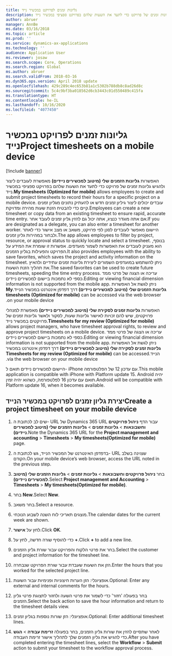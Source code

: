 ```yaml
---
title: גליונות זמנים לפרויקט במכשיר נייד
description: האפשרות 'גליונות הזמנים שלי (מיטוב למכשירים ניידים)' מאפשרת לעובדים ליצור ולהגיש גליונות זמנים של פרויקט כדי לתעד את השעות שלהם בפרויקט ספציפי במכשיר נייד.
author: abruer
manager: AnnBe
ms.date: 03/16/2018
ms.topic: article
ms.prod: ''
ms.service: dynamics-ax-applications
ms.technology: ''
audience: Application User
ms.reviewer: josaw
ms.search.scope: Core, Operations
ms.search.region: Global
ms.author: abruer
ms.search.validFrom: 2018-03-16
ms.dyn365.ops.version: April 2018 update
ms.openlocfilehash: 429c289c4ec653b81a1c5302b788db8c8ad26d8c
ms.sourcegitcommit: 5c4c9bf3ba018562d6cb3443c01d550489c415fa
ms.translationtype: HT
ms.contentlocale: he-IL
ms.lasthandoff: 10/16/2020
ms.locfileid: "4077450"
---
```

# <a name="project-timesheets-on-a-mobile-device"></a><span data-ttu-id="3ecbb-103">גליונות זמנים לפרויקט במכשיר נייד</span><span class="sxs-lookup"><span data-stu-id="3ecbb-103">Project timesheets on a mobile device</span></span>

[!include [banner](../includes/banner.md)]

<span data-ttu-id="3ecbb-104">האפשרות **גליונות הזמנים שלי (מיטוב למכשירים ניידים)** מאפשרת לעובדים ליצור ולהגיש גליונות זמנים של פרויקט כדי לתעד את השעות שלהם בפרויקט ספציפי במכשיר נייד.</span><span class="sxs-lookup"><span data-stu-id="3ecbb-104">**My timesheets (Optimized for mobile)** allows employees to create and submit project timesheets to record their hours for a specific project on a mobile device.</span></span> <span data-ttu-id="3ecbb-105">עובדים יכולים ליצור גיליון זמנים חדש או להעתיק נתונים מגליון זמנים קיים כדי להבטיח הזנת שעות מהירה ומדויקת.</span><span class="sxs-lookup"><span data-stu-id="3ecbb-105">Employees can create a new timesheet or copy data from an existing timesheet to ensure rapid, accurate time entry.</span></span> <span data-ttu-id="3ecbb-106">אם אתה מוגדר כנציג, אתה יכול גם להזין גליון זמנים לעובד אחר.</span><span class="sxs-lookup"><span data-stu-id="3ecbb-106">If you are designated as a delegate, you can also enter a timesheet for another worker.</span></span> <span data-ttu-id="3ecbb-107">היישום מאפשר לעובדים לסנן לפי פרויקט, משאב או מצב אישור כדי לאתר ולבחור במהירות גליון זמנים.</span><span class="sxs-lookup"><span data-stu-id="3ecbb-107">The app allows employees to filter by project, resource, or approval status to quickly locate and select a timesheet.</span></span> <span data-ttu-id="3ecbb-108">בנוסף, הוא מעניק לעובדים את האפשרות לשמור מועדפים. אפשרות זו שומרת את המידע על הפרויקט והפעילות בגליון הזמנים.</span><span class="sxs-lookup"><span data-stu-id="3ecbb-108">It also provides employees with the ability to save favorites, which saves the project and activity information on the timesheet.</span></span> <span data-ttu-id="3ecbb-109">ניתן להשתמש במועדפים השמורים ליצירת גליונות זמנים עתידיים ולהאיץ את תהליך הזנת השעות.</span><span class="sxs-lookup"><span data-stu-id="3ecbb-109">The saved favorites can be used to create future timesheets, speeding the time entry process.</span></span> <span data-ttu-id="3ecbb-110">עריכה או הצגה של פרטי ממד כספי לא נתמכות ביישום למכשירים ניידים.</span><span class="sxs-lookup"><span data-stu-id="3ecbb-110">Editing or viewing financial dimension information is not supported from the mobile app.</span></span> <span data-ttu-id="3ecbb-111">ניתן לגשת אל האפשרות **גליונות הזמנים שלי (מיטוב למכשירים ניידים)‬‏‫** דרך דפדפן אינטרנט במכשיר הנייד.</span><span class="sxs-lookup"><span data-stu-id="3ecbb-111">**My timesheets (Optimized for mobile)** can be accessed via the web browser on your mobile device.</span></span>

<span data-ttu-id="3ecbb-112">האפשרות **גליונות זמנים לסקירה שלי (מיטוב למכשירים ניידים)** מאפשרת למנהלי פרויקטים, שיש להם זכויות לאישור גליונות שעות, לסקור ולאשר גליונות זמנים של פרויקטים במכשיר נייד.</span><span class="sxs-lookup"><span data-stu-id="3ecbb-112">**Timesheets for my review (Optimized for mobile)** allows project managers, who have timesheet approval rights, to review and approve project timesheets on a mobile device.</span></span> <span data-ttu-id="3ecbb-113">עריכה או הצגה של פרטי ממד כספי לא נתמכות ביישום למכשירים ניידים.</span><span class="sxs-lookup"><span data-stu-id="3ecbb-113">Editing or viewing financial dimension information is not supported from the mobile app.</span></span> <span data-ttu-id="3ecbb-114">ניתן לגשת אל האפשרות **גליונות זמנים לסקירה שלי (מיטוב למכשירים ניידים)‬‏‫** דרך דפדפן אינטרנט במכשיר הנייד.</span><span class="sxs-lookup"><span data-stu-id="3ecbb-114">**Timesheets for my review (Optimized for mobile)** can be accessed via the web browser on your mobile device.</span></span>

<span data-ttu-id="3ecbb-115">היישום למכשירים ניידים תואם ל- iPhone עם עדכון 12 של הפלטפורמה.</span><span class="sxs-lookup"><span data-stu-id="3ecbb-115">This mobile application is compatible with iPhone with Platform update 15.</span></span>
<span data-ttu-id="3ecbb-116">Android יהיה תואם עם עדכון 16 לפלטפורמה, כשהוא יהיה זמין.</span><span class="sxs-lookup"><span data-stu-id="3ecbb-116">Android will be compatible with Platform update 16, when it becomes available.</span></span>

## <a name="create-a-project-timesheet-on-your-mobile-device"></a><span data-ttu-id="3ecbb-117">יצירת גליון זמנים לפרויקט במכשיר הנייד</span><span class="sxs-lookup"><span data-stu-id="3ecbb-117">Create a project timesheet on your mobile device</span></span>

1.  <span data-ttu-id="3ecbb-118">שים לב לכתובת ה- URL של Dynamics 365 URL עבור הדף **ניהול פרויקטים וחשבונאות** \> **גליונות זמנים** \> **גליונות הזמנים שלי (מיטוב למכשירים ניידים)**.</span><span class="sxs-lookup"><span data-stu-id="3ecbb-118">Note the Dynamics 365 URL for the **Project management and accounting** \> **Timesheets** \> **My timesheets(Optimized for mobile)** page.</span></span>

2.  <span data-ttu-id="3ecbb-119">בדפדפן האינטרנט של המכשיר הנייד, גש לכתובת ה- URL שצוינה בשלב הקודם.</span><span class="sxs-lookup"><span data-stu-id="3ecbb-119">On your mobile device’s web browser, access the URL noted in the previous step.</span></span>
 
3.  <span data-ttu-id="3ecbb-120">בחר **ניהול פרויקטים וחשבונאות** \> **גליונות זמנים** \> **גליונות הזמנים שלי (מיטוב למכשירים ניידים)**.</span><span class="sxs-lookup"><span data-stu-id="3ecbb-120">Select **Project management and Accounting** \> **Timesheets** \> **My timesheets(Optimized for mobile)**.</span></span>

4.  <span data-ttu-id="3ecbb-121">בחר **New**.</span><span class="sxs-lookup"><span data-stu-id="3ecbb-121">Select **New**.</span></span>

5.  <span data-ttu-id="3ecbb-122">בחר משאב.</span><span class="sxs-lookup"><span data-stu-id="3ecbb-122">Select a resource.</span></span>

6.  <span data-ttu-id="3ecbb-123">מוצגים תאריכי לוח השנה לשבוע הנוכחי.</span><span class="sxs-lookup"><span data-stu-id="3ecbb-123">The calendar dates for the current week are shown.</span></span>

7.  <span data-ttu-id="3ecbb-124">לחץ על **אישור**.</span><span class="sxs-lookup"><span data-stu-id="3ecbb-124">Click **OK**.</span></span>

8.  <span data-ttu-id="3ecbb-125">כדי להוסיף שורה חדשה, לחץ על **+**.</span><span class="sxs-lookup"><span data-stu-id="3ecbb-125">Click **+** to add a new line.</span></span>

9.  <span data-ttu-id="3ecbb-126">בחר את פרטי הלקוח והפרויקט עבור שורת גליון הזמנים.</span><span class="sxs-lookup"><span data-stu-id="3ecbb-126">Select the customer and project information for the timesheet line.</span></span>

10. <span data-ttu-id="3ecbb-127">הזן את השעות שעבדת עבור שורת הפרויקט שנבחרה.</span><span class="sxs-lookup"><span data-stu-id="3ecbb-127">Enter the hours that you worked for the selected project line.</span></span>

11. <span data-ttu-id="3ecbb-128">אופציונלי‬: הזן הערות חיצוניות ופנימיות עבור השעות.</span><span class="sxs-lookup"><span data-stu-id="3ecbb-128">Optional: Enter any external and internal comments for the hours.</span></span>

12. <span data-ttu-id="3ecbb-129">בחר בפעולה 'חזור' כדי לשמור את פרטי השעה ולחזור לתצוגת פרטי גליון הזמנים.</span><span class="sxs-lookup"><span data-stu-id="3ecbb-129">Select the back action to save the hour information and return to the timesheet details view.</span></span>

13. <span data-ttu-id="3ecbb-130">אופציונלי: הזן שורות נוספות בגליון זמנים.</span><span class="sxs-lookup"><span data-stu-id="3ecbb-130">Optional: Enter additional timesheet lines.</span></span>

14. <span data-ttu-id="3ecbb-131">לאחר שתסיים להזין את שורות גליון הזמנים, בחר בפעולה **זרימת עבודה** \> **הגש** כדי להגיש את גליון הזמנים שלך לתהליך אישור זרימת העבודה.</span><span class="sxs-lookup"><span data-stu-id="3ecbb-131">After you have completed entering the timesheet lines, select the **Workflow** \> **Submit** action to submit your timesheet to the workflow approval process.</span></span>
